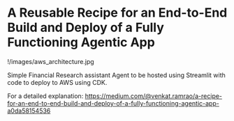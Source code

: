 # A Reusable Recipe for an End-to-End Build and Deploy of a Fully Functioning Agentic App

!/images/aws_architecture.jpg

Simple Financial Research assistant Agent to be hosted using Streamlit with code to deploy to AWS using CDK.

For a detailed explanation: https://medium.com/@venkat.ramrao/a-recipe-for-an-end-to-end-build-and-deploy-of-a-fully-functioning-agentic-app-a0da58154536
